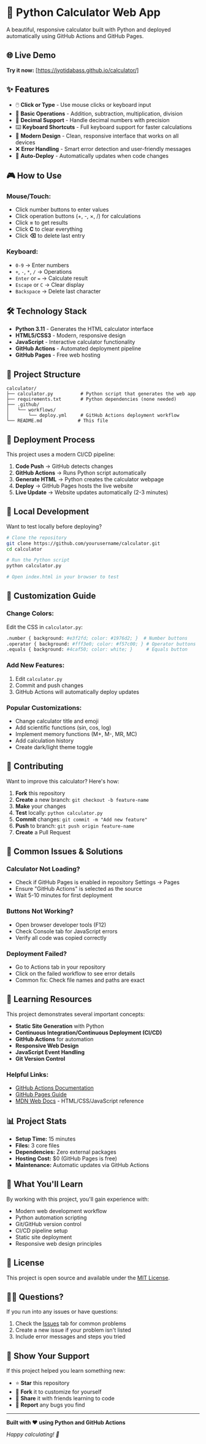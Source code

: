 # 🧮 Python Calculator Web App

A beautiful, responsive calculator built with Python and deployed automatically using GitHub Actions and GitHub Pages.

## 🌐 Live Demo

**Try it now:** [https://jyotidabass.github.io/calculator/]


## ✨ Features

- 🖱️ **Click or Type** - Use mouse clicks or keyboard input
- 🎯 **Basic Operations** - Addition, subtraction, multiplication, division
- 🔢 **Decimal Support** - Handle decimal numbers with precision
- ⌨️ **Keyboard Shortcuts** - Full keyboard support for faster calculations
- 🎨 **Modern Design** - Clean, responsive interface that works on all devices
- ❌ **Error Handling** - Smart error detection and user-friendly messages
- 🚀 **Auto-Deploy** - Automatically updates when code changes

## 🎮 How to Use

### Mouse/Touch:
- Click number buttons to enter values
- Click operation buttons (+, -, ×, /) for calculations
- Click **=** to get results
- Click **C** to clear everything
- Click **⌫** to delete last entry

### Keyboard:
- `0-9` → Enter numbers
- `+`, `-`, `*`, `/` → Operations
- `Enter` or `=` → Calculate result
- `Escape` or `C` → Clear display
- `Backspace` → Delete last character

## 🛠️ Technology Stack

- **Python 3.11** - Generates the HTML calculator interface
- **HTML5/CSS3** - Modern, responsive design
- **JavaScript** - Interactive calculator functionality
- **GitHub Actions** - Automated deployment pipeline
- **GitHub Pages** - Free web hosting

## 📁 Project Structure

```
calculator/
├── calculator.py          # Python script that generates the web app
├── requirements.txt       # Python dependencies (none needed)
├── .github/
│   └── workflows/
│       └── deploy.yml     # GitHub Actions deployment workflow
└── README.md             # This file
```

## 🚀 Deployment Process

This project uses a modern CI/CD pipeline:

1. **Code Push** → GitHub detects changes
2. **GitHub Actions** → Runs Python script automatically
3. **Generate HTML** → Python creates the calculator webpage
4. **Deploy** → GitHub Pages hosts the live website
5. **Live Update** → Website updates automatically (2-3 minutes)

## 🔧 Local Development

Want to test locally before deploying?

```bash
# Clone the repository
git clone https://github.com/yourusername/calculator.git
cd calculator

# Run the Python script
python calculator.py

# Open index.html in your browser to test
```

## 📝 Customization Guide

### Change Colors:
Edit the CSS in `calculator.py`:
```python
.number { background: #e3f2fd; color: #1976d2; }  # Number buttons
.operator { background: #fff3e0; color: #f57c00; } # Operator buttons
.equals { background: #4caf50; color: white; }     # Equals button
```

### Add New Features:
1. Edit `calculator.py`
2. Commit and push changes
3. GitHub Actions will automatically deploy updates

### Popular Customizations:
- Change calculator title and emoji
- Add scientific functions (sin, cos, log)
- Implement memory functions (M+, M-, MR, MC)
- Add calculation history
- Create dark/light theme toggle

## 🤝 Contributing

Want to improve this calculator? Here's how:

1. **Fork** this repository
2. **Create** a new branch: `git checkout -b feature-name`
3. **Make** your changes
4. **Test** locally: `python calculator.py`
5. **Commit** changes: `git commit -m "Add new feature"`
6. **Push** to branch: `git push origin feature-name`
7. **Create** a Pull Request

## 🐛 Common Issues & Solutions

### Calculator Not Loading?
- Check if GitHub Pages is enabled in repository Settings → Pages
- Ensure "GitHub Actions" is selected as the source
- Wait 5-10 minutes for first deployment

### Buttons Not Working?
- Open browser developer tools (F12)
- Check Console tab for JavaScript errors
- Verify all code was copied correctly

### Deployment Failed?
- Go to Actions tab in your repository
- Click on the failed workflow to see error details
- Common fix: Check file names and paths are exact

## 📖 Learning Resources

This project demonstrates several important concepts:

- **Static Site Generation** with Python
- **Continuous Integration/Continuous Deployment (CI/CD)**
- **GitHub Actions** for automation
- **Responsive Web Design**
- **JavaScript Event Handling**
- **Git Version Control**

### Helpful Links:
- [GitHub Actions Documentation](https://docs.github.com/en/actions)
- [GitHub Pages Guide](https://docs.github.com/en/pages)
- [MDN Web Docs](https://developer.mozilla.org/en-US/) - HTML/CSS/JavaScript reference

## 📊 Project Stats

- **Setup Time:** 15 minutes
- **Files:** 3 core files
- **Dependencies:** Zero external packages
- **Hosting Cost:** $0 (GitHub Pages is free)
- **Maintenance:** Automatic updates via GitHub Actions

## 🎯 What You'll Learn

By working with this project, you'll gain experience with:

- Modern web development workflow
- Python automation scripting
- Git/GitHub version control
- CI/CD pipeline setup
- Static site deployment
- Responsive web design principles

## 📄 License

This project is open source and available under the [MIT License](LICENSE).

## 🙋‍♂️ Questions?

If you run into any issues or have questions:

1. Check the [Issues](../../issues) tab for common problems
2. Create a new issue if your problem isn't listed
3. Include error messages and steps you tried

## 🌟 Show Your Support

If this project helped you learn something new:

- ⭐ **Star** this repository
- 🍴 **Fork** it to customize for yourself
- 📢 **Share** it with friends learning to code
- 🐛 **Report** any bugs you find

---

**Built with ❤️ using Python and GitHub Actions**

*Happy calculating! 🧮*
